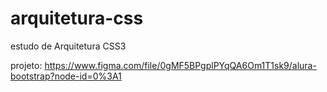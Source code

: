# arquitetura-css
estudo de Arquitetura CSS3

projeto: https://www.figma.com/file/0gMF5BPgplPYqQA6Om1T1sk9/alura-bootstrap?node-id=0%3A1
